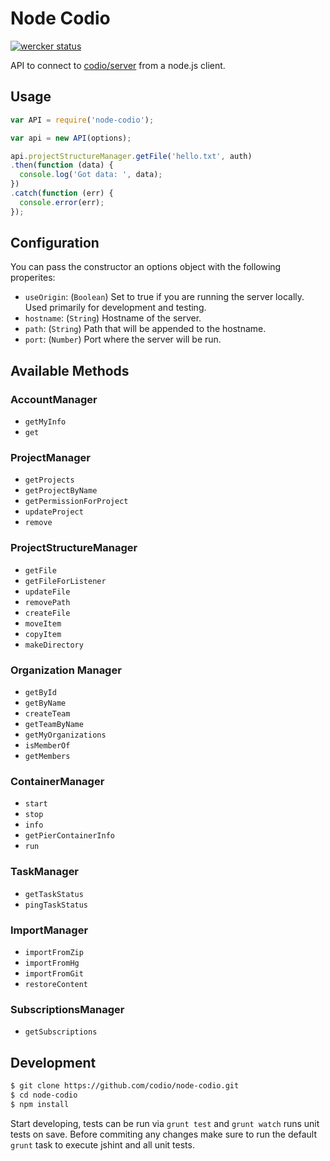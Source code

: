 # Node Codio

[![wercker status](https://app.wercker.com/status/740b1e702348d13653d556d3ba60d11c/m/ "wercker status")](https://app.wercker.com/project/bykey/740b1e702348d13653d556d3ba60d11c)

API to connect to [codio/server] from a node.js client.



## Usage

```js
var API = require('node-codio');

var api = new API(options);

api.projectStructureManager.getFile('hello.txt', auth)
.then(function (data) {
  console.log('Got data: ', data);
})
.catch(function (err) {
  console.error(err);
});
```

## Configuration

You can pass the constructor an options object with the following properites:

* `useOrigin`: (`Boolean`) Set to true if you are running the server locally.
  Used primarily for development and testing.
* `hostname`: (`String`) Hostname of the server.
* `path`: (`String`) Path that will be appended to the hostname.
* `port`: (`Number`) Port where the server will be run.


## Available Methods

### AccountManager

* `getMyInfo`
* `get`

### ProjectManager

* `getProjects`
* `getProjectByName`
* `getPermissionForProject`
* `updateProject`
* `remove`

### ProjectStructureManager

* `getFile`
* `getFileForListener`
* `updateFile`
* `removePath`
* `createFile`
* `moveItem`
* `copyItem`
* `makeDirectory`

### Organization Manager

* `getById`
* `getByName`
* `createTeam`
* `getTeamByName`
* `getMyOrganizations`
* `isMemberOf`
* `getMembers`

### ContainerManager

* `start`
* `stop`
* `info`
* `getPierContainerInfo`
* `run`

### TaskManager

* `getTaskStatus`
* `pingTaskStatus`

### ImportManager

* `importFromZip`
* `importFromHg`
* `importFromGit`
* `restoreContent`

### SubscriptionsManager

* `getSubscriptions`

## Development


```bash
$ git clone https://github.com/codio/node-codio.git
$ cd node-codio
$ npm install
```

Start developing, tests can be run via `grunt test` and `grunt watch`
runs unit tests on save. Before commiting any changes make sure to run the
default `grunt` task to execute jshint and all unit tests.



[codio/server]: https://github.com/codio/server
